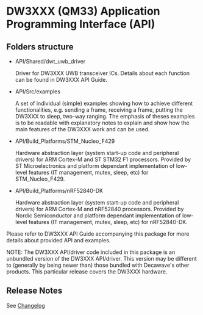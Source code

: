 # DW3XXX (QM33) Application Programming Interface (API)

## Folders structure

  - API/Shared/dwt_uwb_driver

    Driver for DW3XXX UWB transceiver ICs. Details about each function can
    be found in DW3XXX API Guide.

  - API/Src/examples

    A set of individual (simple) examples showing how to achieve different
    functionalities, e.g. sending a frame, receiving a frame, putting the
    DW3XXX to sleep, two-way ranging.  The emphasis of theses examples is
    to be readable with explanatory notes to explain and show how the main
    features of the DW3XXX work and can be used.

  - API/Build_Platforms/STM_Nucleo_F429

    Hardware abstraction layer (system start-up code and peripheral
    drivers) for ARM Cortex-M and ST STM32 F1 processors. Provided by ST
    Microelectronics and platform dependant implementation of low-level 
    features (IT management, mutex, sleep, etc) for STM_Nucleo_F429.

  - API/Build_Platforms/nRF52840-DK

    Hardware abstraction layer (system start-up code and peripheral
    drivers) for ARM Cortex-M and nRF52840 processors. Provided by 
    Nordic Semiconductor and platform dependant implementation of low-level 
    features (IT management, mutex, sleep, etc) for nRF52840-DK.

Please refer to DW3XXX API Guide accompanying this package for more details
about provided API and examples.

NOTE: The DW3XXX API/driver code included in this package is an unbundled
      version of the DW3XXX API/driver. This version may be different to
      (generally by being newer than) those bundled with Decawave's other
      products. This particular release covers the DW3XXX hardware.

## Release Notes 

See [Changelog](Changelog.md)